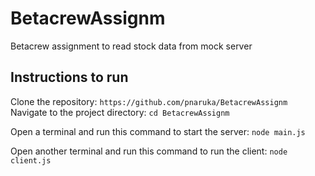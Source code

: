 # BetacrewAssignm
Betacrew assignment to read stock data from mock server

## Instructions to run
Clone the repository: `https://github.com/pnaruka/BetacrewAssignm`\
Navigate to the project directory: `cd BetacrewAssignm`

Open a terminal and run this command to start the server:
`node main.js`

Open another terminal and run this command to run the client:
`node client.js`